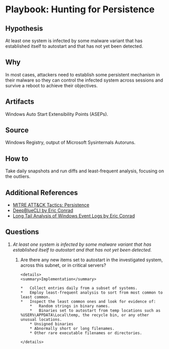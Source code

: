 # Playbook: Hunting for Persistence

## Hypothesis

At least one system is infected by some malware variant that has established itself to autostart and that has not yet been detected.  

## Why

In most cases, attackers need to establish some persistent mechanism in their malware so they can control the infected system across sessions and survive a reboot to achieve their objectives.

## Artifacts

Windows Auto Start Extensibility Points (ASEPs).

## Source

Windows Registry, output of Microsoft Sysinternals Autoruns.

## How to

Take daily snapshots and run diffs and least-frequent analysis, focusing on the outliers. 

## Additional References

*	[MITRE ATT&CK Tactics: Persistence](https://attack.mitre.org/wiki/Persistence) 
*   [DeepBlueCLI by Eric Conrad](https://github.com/sans-blue-team/DeepBlueCLI)
*   [Long Tail Analysis of Windows Event Logs by Eric Conrad](http://www.ericconrad.com/2015/01/long-tail-analysis-with-eric-conrad.html)


## Questions

1.  *At least one system is infected by some malware variant that has established itself to autostart and that has not yet been detected.*  

    1.  Are there any new items set to autostart in the investigated system, across this subnet, or in critical servers?

            <details>
            <summary>Implementation</summary>

            *   Collect entries daily from a subset of systems.
            *   Employ least-frequent analysis to sort from most common to least common. 
            *   Inspect the least common ones and look for evidence of:
                *   Random strings in binary names.
                *   Binaries set to autostart from temp locations such as %USER%\APPDATA\Local\temp, the recycle bin, or any other unusual locations. 
                * Unsigned binaries
                * Abnormally short or long filenames.
                * Other rare executable filenames or directories. 
                
            </details>




